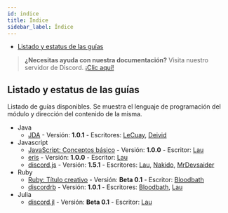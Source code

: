 ```yaml
---
id: indice
title: Índice
sidebar_label: Índice 
---
```


* [Listado y estatus de las guías](#listado-y-estatus-de-las-guías)

> **¿Necesitas ayuda con nuestra documentación?** Visita nuestro servidor de Discord. [¡Clic aquí!](https://discordapp.com/invite/se6Ncjr)

## Listado y estatus de las guías
Listado de guías disponibles. Se muestra el lenguaje de programación del módulo y dirección del contenido de la misma.

* Java
    * [JDA](java/jda/jda-1) - Versión: **1.0.1** - Escritores: [LeCuay](), [Deivid]()
* Javascript
    * [JavaScript: Conceptos básico](javascript/guia-javascript/js-guia-1) - Versión: **1.0.0** - Escritor: [Lau](https://github.com/Lauuu)
    * [eris](javascript/eris/eris-1) - Versión: **1.0.0** - Escritor: [Lau](https://github.com/Lauuu)
    * [discord.js](javascript/djs/djs-1) - Versión: **1.5.1** - Escritores: [Lau](https://github.com/Lauuu), [Nakido](https://github.com/Nakido), [MrDevsaider](https://github.com/MrDevsaider)
* Ruby
    * [Ruby: Título creativo](ruby/guía/guia-1) - Versión: **Beta 0.1** - Escritor: [Bloodbath](https://github.com/MagicNeko15)
    * [discordrb](ruby/discordrb/drb-1) - Versión: **1.0.1** - Escritores: [Bloodbath](https://github.com/MagicNeko15), [Lau](https://github.com/Lauuu)
* Julia
    * [discord.jl](julia/djl/djl-1) - Versión: **Beta 0.1** - Escritor: [Lau](https://github.com/Lauuu) 
